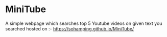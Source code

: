 # MiniTube
A simple webpage which searches top 5 Youtube videos on given text you searched
hosted on  :- https://sohamping.github.io/MiniTube/
